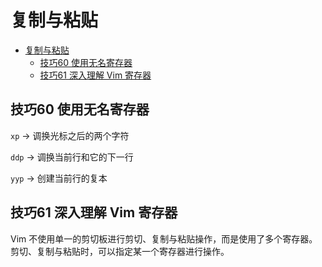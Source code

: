 # 复制与粘贴

- [复制与粘贴](#复制与粘贴)
  - [技巧60 使用无名寄存器](#技巧60-使用无名寄存器)
  - [技巧61 深入理解 Vim 寄存器](#技巧61-深入理解-vim-寄存器)


## 技巧60 使用无名寄存器

`xp` → 调换光标之后的两个字符

`ddp` → 调换当前行和它的下一行

`yyp` → 创建当前行的复本

## 技巧61 深入理解 Vim 寄存器

Vim 不使用单一的剪切板进行剪切、复制与粘贴操作，而是使用了多个寄存器。剪切、复制与粘贴时，可以指定某一个寄存器进行操作。

